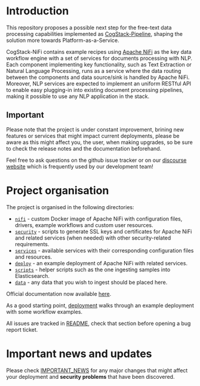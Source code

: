 # Introduction
This repository proposes a possible next step for the free-text data processing capabilities implemented as [CogStack-Pipeline](https://github.com/CogStack/CogStack-Pipeline), shaping the solution more towards Platform-as-a-Service.

CogStack-NiFi contains example recipes using [Apache NiFi](https://nifi.apache.org/) as the key data workflow engine with a set of services for documents processing with NLP. 
Each component implementing key functionality, such as Text Extraction or Natural Language Processing, runs as a service where the data routing between the components and data source/sink is handled by Apache NiFi.
Moreover, NLP services are expected to implement an uniform RESTful API to enable easy plugging-in into existing document processing pipelines, making it possible to use any NLP application in the stack.

## Important

Please note that the project is under constant improvement, brining new features or services that might impact current deployments, please be aware as this might affect you, the user, when making upgrades, so be sure to check the release notes and the documentation beforehand. 

Feel free to ask questions on the github issue tracker or on our [discourse website](https://discourse.cogstack.org) which is frequently used by our development team!
<br>

# Project organisation
The project is organised in the following directories:
- [`nifi`](./nifi) - custom Docker image of Apache NiFi with configuration files, drivers, example workflows and custom user resources.
- [`security`](./security) - scripts to generate SSL keys and certificates for Apache NiFi and related services (when needed) with other security-related requirements.
- [`services`](./services) - available services with their corresponding configuration files and resources.
- [`deploy`](./deploy) - an example deployment of Apache NiFi with related services.
- [`scripts`](./scripts) - helper scripts such as the one ingesting samples into Elasticsearch.
- [`data`](./data) - any data that you wish to ingest should be placed here.


Official documentation now available [here](https://cogstack-nifi.readthedocs.io/en/latest/).

As a good starting point, [deployment](https://cogstack-nifi.readthedocs.io/en/latest/deploy/main.html) walks through an example deployment with some workflow examples.

All issues are tracked in [README](https://cogstack-nifi.readthedocs.io/en/latest/deploy/main.html), check that section before opening a bug report ticket.

# Important news and updates

Please check [IMPORTANT_NEWS](https://cogstack-nifi.readthedocs.io/en/latest/news.html) for any major changes that might affect your deployment and <strong>security problems</strong> that have been discovered.